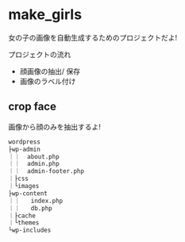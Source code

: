 # make_girls
女の子の画像を自動生成するためのプロジェクトだよ!

プロジェクトの流れ
+ 顔画像の抽出/ 保存
+ 画像のラベル付け

## crop face
画像から顔のみを抽出するよ!
```sh
wordpress
├wp-admin
｜｜  about.php
｜｜  admin.php
｜｜  admin-footer.php
｜├css
｜└images
├wp-content
｜｜   index.php
｜｜   db.php
｜├cache
｜└themes
└wp-includes
```
